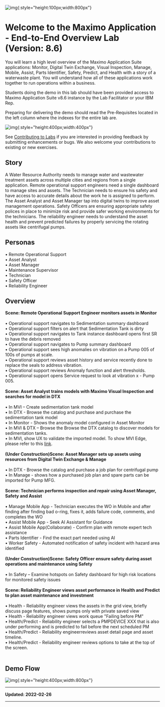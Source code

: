 ![img](/img/mas_8.6/banner.png){:style="height:100px;width:800px"}

# Welcome to the Maximo Application - End-to-End Overview Lab <br> (Version: 8.6)

You will learn a high level overview of the Maximo Application Suite applications: Monitor, Digital Twin Exchange, Visual Inspection, Manage, Mobile, Assist, Parts Identifier, Safety, Predict, and Health with a story of a waterwaste plant. You will understand how all of these applications work together to run operations within a business. 

Students doing the demo in this lab should have been provided access to Maximo Application Suite v8.6 instance by the Lab Facilitator or your IBM Rep.  

Preparing for delivering the demo should read the Pre-Requisites located in the left column where the indexes for the entire lab are.



![img](/img/mas_8.6/mkdocstab.png){:style="height:400px;width:400px"}

See [Contributing to Labs](../../about) if you are interested in providing feedback by submitting enhancements or bugs.  We also 
welcome your contributions to existing or new exercises. 

## Story

A Water Resource Authority needs to manage water and wastewater treatment assets across multiple cities and regions from a single application.  Remote operational support engineers need a single dashboard to manage sites and assets.  The Technician needs to ensure his safety and have access to accurate details about the work he is assigned to perform. The Asset Analyst and Asset Manager tap into digital twins to improve asset management operations. Safety Officers are ensuring appropriate safety polices in place to minimize risk and provide safer working environments for the technicians.  The reliability engineer needs to understand the asset health and prevent predicted failures by properly servicing the rotating assets like centrifugal pumps.

## Personas

•	Remote Operational Support<br>
•	Asset Analyst<br>
•   Asset Manager<br>
•   Maintenance Supervisor<br>
•   Technician<br>
•   Safety Officer<br>
•   Reliability Engineer<br>

## Overview

<b>Scene: Remote Operational Support Engineer monitors assets in Monitor</b><br>
<br>
•	Operational support navigates to Sedimentation summary dashboard<br>
•   Operational support filters on alert that Sedimentation Tank is dirty<br>
•   Operational support navigates to Tank instance dashboard opens first SR to have the debris removed<br>
•   Operational support navigates to Pump summary dashboard<br>
•   Operational support sees high anomalies on vibration on a Pump 005 of 100s of pumps at scale.<br>
•   Operational support reviews asset history and service recently done to replace the seals to address vibration.<br>
•   Operational support reviews Anomaly function and alert thresholds.<br>
•   Operational support opens Service request to look at vibration x - Pump 005.<br>
<br>
<b>Scene: Asset Analyst trains models with Maximo Visual Inspection and searches for model in DTX</b><br>
<br>
•	In MVI – Create sedimentation tank model<br>
•	In DTX - Browse the catalog and purchase and purchase the sedimentation tank model<br>
•   In Monitor - Shows the anomaly model configured in Asset Monitor<br>
•   In MVI & DTX – Browse the Browse the DTX catalog to discover models for sedimentation tanks.  
•   In MVI, show UX to validate the imported model. To show MVI Edge, please refer to this [link](https://techzone.ibm.com/collection/aiappsibm-maximo-visual-inspection-edge). <br>
<br>
<b>(Under Construction)Scene: Asset Manager sets up assets using resources from Digital Twin Exchange & Manage</b><br>
<br>
•	In DTX - Browse the catalog and purchase a job plan for centrifugal pump<br>
•   In Manage - shows how a purchased job plan and spare parts can be imported for Pump MFG.<br>
<br>
<b>Scene: Technician performs inspection and repair using Asset Manager, Safety and Assist</b><br>
<br>
•	Manage  Mobile App - Technician executes the WO in Mobile and after finding after finding bad o-ring, fixes it, adds failure code, comments, and completes the WO<br>
•   Assist Mobile App - Seek AI Assistant for Guidance<br>
•   Assist Mobile App(Collaborate) - Confirm plan with remote expert tech assistance<br>
•   Parts Identifier - Find the exact part needed using AI<br>
•   Worker Safety - Automated notification of safety incident with hazard area identified<br>
<br>
<b>(Under Construction)Scene: Safety Officer ensure safety during asset operations and maintenance using Safety</b><br>
<br>
•	In Safety – Examine hotspots on Safety dashboard for high risk locations for monitored safety issues<br>
<br>
<b>Scene: Reliability Engineer views asset performance in Health and Predict to plan asset maintenance and investment</b><br>
<br>
•	Health - Reliability engineer views the assets in the grid view, briefly discuss page features, shows pumps only with private saved view<br>
•   Health - Reliability engineer views work queue "Failing before PM"<br>
•   Health/Predict - Reliability engineer selects a PMPDEVICE XXX that is also under performing and is predicted to fail before the next scheduled PM<br>
•   Health/Predict - Reliability engineerreviews asset detail page and asset timeline.<br>
•   Health/Predict - Reliability engineer reviews options to take at the top of the screen.<br>
<br>

## Demo Flow

![img](/img/mas_8.6/demo_flow.png){:style="height:400px;width:800px"}

---

**Updated: 2022-02-26**

---